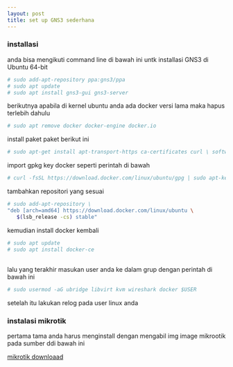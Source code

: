 ```yaml
---
layout: post
title: set up GNS3 sederhana
---
```

### installasi
anda bisa mengikuti command line di bawah ini untk installasi GNS3 di Ubuntu 64-bit 

```bash
# sudo add-apt-repository ppa:gns3/ppa
# sudo apt update
# sudo apt install gns3-gui gns3-server
```
berikutnya apabila di kernel ubuntu anda ada docker versi lama maka hapus terlebih dahulu

```bash
# sudo apt remove docker docker-engine docker.io
```
install paket paket berikut ini 

```bash 
# sudo apt-get install apt-transport-https ca-certificates curl \ software-properties-common
```

import gpkg key docker seperti perintah di bawah

```bash
# curl -fsSL https://download.docker.com/linux/ubuntu/gpg | sudo apt-key add -
```
tambahkan repositori yang sesuai

```bash
# sudo add-apt-repository \
"deb [arch=amd64] https://download.docker.com/linux/ubuntu \
   $(lsb_release -cs) stable"
```
kemudian install docker kembali

```bash
# sudo apt update
# sudo apt install docker-ce
```
##
lalu yang terakhir masukan user anda ke dalam grup dengan perintah di bawah ini 

```bash
# sudo usermod -aG ubridge libvirt kvm wireshark docker $USER
```
setelah itu lakukan relog pada user linux anda

### instalasi mikrotik 

pertama tama anda harus menginstall dengan mengabil img image mikrootik pada sumber ddi bawah ini 

[mikrotik downloaad]()


